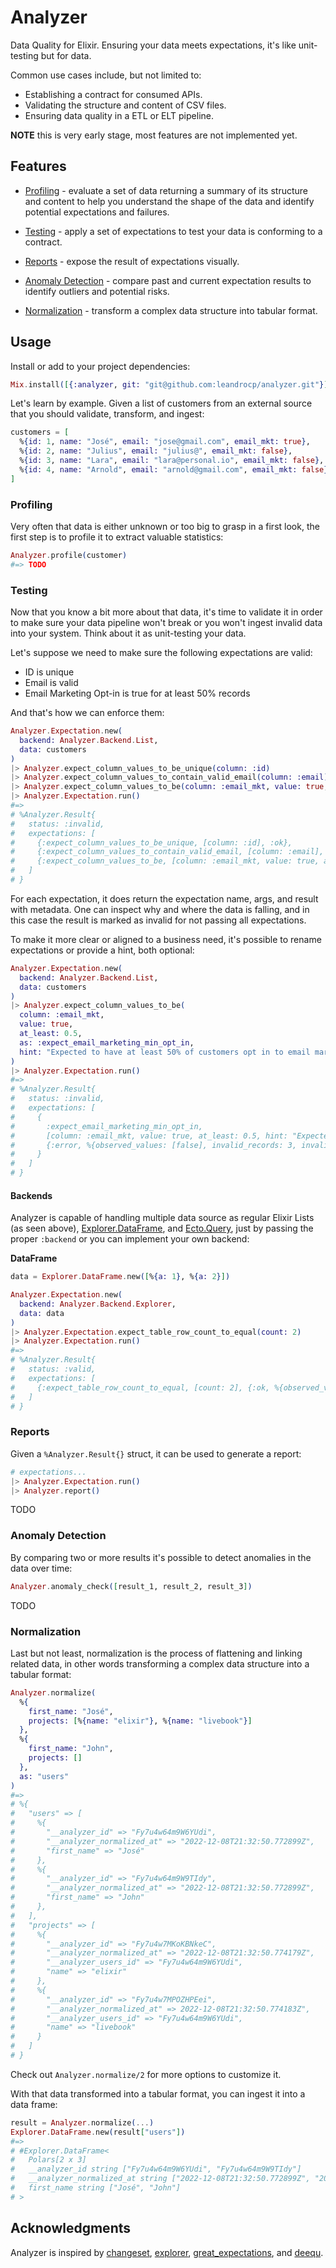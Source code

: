 # Analyzer

Data Quality for Elixir. Ensuring your data meets expectations, it's  like unit-testing but for data.

Common use cases include, but not limited to:

  - Establishing a contract for consumed APIs.
  - Validating the structure and content of CSV files.
  - Ensuring data quality in a ETL or ELT pipeline.

**NOTE** this is very early stage, most features are not implemented yet.

## Features

* [Profiling](#profiling) - evaluate a set of data returning a summary of its structure and content to help you understand the shape of the data and identify potential expectations and failures.

* [Testing](#testing) - apply a set of expectations to test your data is conforming to a contract.

* [Reports](#reports) - expose the result of expectations visually.

* [Anomaly Detection](#anomaly-detection) - compare past and current expectation results to identify outliers and potential risks.

* [Normalization](#normalization) - transform a complex data structure into tabular format.

## Usage

Install or add to your project dependencies:

```elixir
Mix.install([{:analyzer, git: "git@github.com:leandrocp/analyzer.git"}])
```

Let's learn by example. Given a list of customers from an external source that you should validate, transform, and ingest:

```elixir
customers = [
  %{id: 1, name: "José", email: "jose@gmail.com", email_mkt: true},
  %{id: 2, name: "Julius", email: "julius@", email_mkt: false},
  %{id: 3, name: "Lara", email: "lara@personal.io", email_mkt: false},
  %{id: 4, name: "Arnold", email: "arnold@gmail.com", email_mkt: false}
]
```

### Profiling

Very often that data is either unknown or too big to grasp in a first look, the first step is to profile it to extract valuable statistics:

```elixir
Analyzer.profile(customer)
#=> TODO
```

### Testing

Now that you know a bit more about that data, it's time to validate it in order to make sure your data pipeline won't break or you won't ingest invalid data into your system. Think about it as unit-testing your data.

Let's suppose we need to make sure the following expectations are valid:

   - ID is unique
   - Email is valid
   - Email Marketing Opt-in is true for at least 50% records

And that's how we can enforce them:

```elixir
Analyzer.Expectation.new(
  backend: Analyzer.Backend.List,
  data: customers
)
|> Analyzer.expect_column_values_to_be_unique(column: :id)
|> Analyzer.expect_column_values_to_contain_valid_email(column: :email)
|> Analyzer.expect_column_values_to_be(column: :email_mkt, value: true, at_least: 0.5)
|> Analyzer.Expectation.run()
#=> 
# %Analyzer.Result{
#   status: :invalid,
#   expectations: [
#     {:expect_column_values_to_be_unique, [column: :id], :ok},
#     {:expect_column_values_to_contain_valid_email, [column: :email], {:error, %{observed_values: ["julius@"]}},
#     {:expect_column_values_to_be, [column: :email_mkt, value: true, at_least: 0.5], {:error, %{observed_values: [false], invalid_records: 3, invalid_records_pct: 0.75}}
#   ]
# }
```

For each expectation, it does return the expectation name, args, and result with metadata. One can inspect why and where the data is falling, and in this case the result is marked as invalid for not passing all expectations.

To make it more clear or aligned to a business need, it's possible to rename expectations or provide a hint, both optional:

```elixir
Analyzer.Expectation.new(
  backend: Analyzer.Backend.List,
  data: customers
)
|> Analyzer.expect_column_values_to_be(
  column: :email_mkt,
  value: true,
  at_least: 0.5,
  as: :expect_email_marketing_min_opt_in,
  hint: "Expected to have at least 50% of customers opt in to email marketing."
)
|> Analyzer.Expectation.run()
#=>
# %Analyzer.Result{
#   status: :invalid,
#   expectations: [
#     {
#       :expect_email_marketing_min_opt_in,
#       [column: :email_mkt, value: true, at_least: 0.5, hint: "Expected to have at least 50% of customers opt in to email marketing."],
#       {:error, %{observed_values: [false], invalid_records: 3, invalid_records_pct: 0.75}
#     }
#   ]
# }
```

#### Backends

Analyzer is capable of handling multiple data source as regular Elixir Lists (as seen above), [Explorer.DataFrame](https://hexdocs.pm/explorer/Explorer.DataFrame.html), and [Ecto.Query](https://hexdocs.pm/ecto/Ecto.Query.html), just by passing the proper `:backend` or you can implement your own backend:

**DataFrame**

```elixir
data = Explorer.DataFrame.new([%{a: 1}, %{a: 2}])

Analyzer.Expectation.new(
  backend: Analyzer.Backend.Explorer,
  data: data
)
|> Analyzer.Expectation.expect_table_row_count_to_equal(count: 2)
|> Analyzer.Expectation.run()
#=>
# %Analyzer.Result{
#   status: :valid,
#   expectations: [
#     {:expect_table_row_count_to_equal, [count: 2], {:ok, %{observed_value: 2}}}
#   ]
# }
```

### Reports

Given a `%Analyzer.Result{}` struct, it can be used to generate a report:

```elixir
# expectations...
|> Analyzer.Expectation.run()
|> Analyzer.report()
```

TODO

### Anomaly Detection

By comparing two or more results it's possible to detect anomalies in the data over time:

```elixir
Analyzer.anomaly_check([result_1, result_2, result_3])
```

TODO

### Normalization

Last but not least, normalization is the process of flattening and linking related data, in other words transforming a complex data structure into a tabular format:

```elixir
Analyzer.normalize(
  %{
    first_name: "José",
    projects: [%{name: "elixir"}, %{name: "livebook"}]
  },
  %{
    first_name: "John",
    projects: []
  },
  as: "users"
)
#=>
# %{
#   "users" => [
#     %{
#       "__analyzer_id" => "Fy7u4w64m9W6YUdi",
#       "__analyzer_normalized_at" => "2022-12-08T21:32:50.772899Z",
#       "first_name" => "José"
#     },
#     %{
#       "__analyzer_id" => "Fy7u4w64m9W9TIdy",
#       "__analyzer_normalized_at" => "2022-12-08T21:32:50.772899Z",
#       "first_name" => "John"
#     },
#   ],
#   "projects" => [
#     %{
#       "__analyzer_id" => "Fy7u4w7MKoKBNkeC",
#       "__analyzer_normalized_at" => "2022-12-08T21:32:50.774179Z",
#       "__analyzer_users_id" => "Fy7u4w64m9W6YUdi",
#       "name" => "elixir"
#     },
#     %{
#       "__analyzer_id" => "Fy7u4w7MPOZHPEei",
#       "__analyzer_normalized_at" => 2022-12-08T21:32:50.774183Z",
#       "__analyzer_users_id" => "Fy7u4w64m9W6YUdi",
#       "name" => "livebook"
#     }
#   ]
# }
```

Check out `Analyzer.normalize/2` for more options to customize it.

With that data transformed into a tabular format, you can ingest it into a data frame:

```elixir
result = Analyzer.normalize(...)
Explorer.DataFrame.new(result["users"])
#=>
# #Explorer.DataFrame<
#   Polars[2 x 3]
#   __analyzer_id string ["Fy7u4w64m9W6YUdi", "Fy7u4w64m9W9TIdy"]
#   __analyzer_normalized_at string ["2022-12-08T21:32:50.772899Z", "2022-12-08T21:32:50.772899Z"]
#   first_name string ["José", "John"]
# >
```

## Acknowledgments

Analyzer is inspired by [changeset](https://hexdocs.pm/ecto/Ecto.Changeset.html), [explorer](https://github.com/elixir-nx/explorer), [great_expectations](https://github.com/great-expectations/great_expectations), and [deequ](https://github.com/awslabs/deequ).
